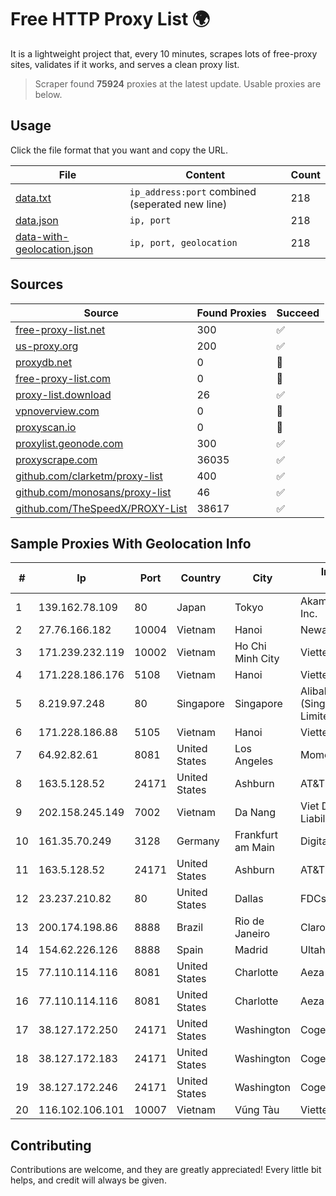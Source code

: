 
# Free HTTP Proxy List 🌍

It is a lightweight project that, every 10 minutes, scrapes lots of free-proxy sites, validates if it works, and serves a clean proxy list.


> Scraper found **75924** proxies at the latest update. Usable proxies are below.

## Usage

Click the file format that you want and copy the URL.


|File|Content|Count|
|----|-------|-----|
|[data.txt](https://raw.githubusercontent.com/themiralay/Proxy-List-World/master/data.txt)|`ip_address:port` combined (seperated new line)|218|
|[data.json](https://raw.githubusercontent.com/themiralay/Proxy-List-World/master/data.json)|`ip, port`|218|
|[data-with-geolocation.json](https://raw.githubusercontent.com/themiralay/Proxy-List-World/master/data-with-geolocation.json)|`ip, port, geolocation`|218|

## Sources

|Source|Found Proxies|Succeed|
|------|-------------|-------|
|[free-proxy-list.net](https://free-proxy-list.net)|300|✅|
|[us-proxy.org](https://www.us-proxy.org)|200|✅|
|[proxydb.net](http://proxydb.net)|0|🚫|
|[free-proxy-list.com](https://free-proxy-list.com/?page=&port=&type%5B%5D=http&type%5B%5D=https&up_time=0&search=Search)|0|🚫|
|[proxy-list.download](https://www.proxy-list.download/HTTP)|26|✅|
|[vpnoverview.com](https://vpnoverview.com/privacy/anonymous-browsing/free-proxy-servers)|0|🚫|
|[proxyscan.io](https://www.proxyscan.io)|0|🚫|
|[proxylist.geonode.com](https://proxylist.geonode.com/api/proxy-list?limit=300&page=1&sort_by=lastChecked&sort_type=desc&protocols=http,https)|300|✅|
|[proxyscrape.com](https://api.proxyscrape.com/v2/?request=displayproxies&protocol=http&timeout=10000&country=all&ssl=all&anonymity=all)|36035|✅|
|[github.com/clarketm/proxy-list](https://raw.githubusercontent.com/clarketm/proxy-list/master/proxy-list-raw.txt)|400|✅|
|[github.com/monosans/proxy-list](https://raw.githubusercontent.com/monosans/proxy-list/main/proxies/http.txt)|46|✅|
|[github.com/TheSpeedX/PROXY-List](https://raw.githubusercontent.com/TheSpeedX/PROXY-List/master/http.txt)|38617|✅|


## Sample Proxies With Geolocation Info

|#|Ip|Port|Country|City|Internet Service Provider|
|-|--|----|-------|----|-------------------------|
|1|139.162.78.109|80|Japan|Tokyo|Akamai Technologies, Inc.|
|2|27.76.166.182|10004|Vietnam|Hanoi|Newass2011xDSLHCMC|
|3|171.239.232.119|10002|Vietnam|Ho Chi Minh City|Viettel Corporation|
|4|171.228.186.176|5108|Vietnam|Hanoi|Viettel Corporation|
|5|8.219.97.248|80|Singapore|Singapore|Alibaba Cloud (Singapore) Private Limited|
|6|171.228.186.88|5105|Vietnam|Hanoi|Viettel Corporation|
|7|64.92.82.61|8081|United States|Los Angeles|Momentum Telecom, Inc.|
|8|163.5.128.52|24171|United States|Ashburn|AT&T Enterprises, LLC|
|9|202.158.245.149|7002|Vietnam|Da Nang|Viet Digital Technology Liability Company|
|10|161.35.70.249|3128|Germany|Frankfurt am Main|DigitalOcean, LLC|
|11|163.5.128.52|24171|United States|Ashburn|AT&T Enterprises, LLC|
|12|23.237.210.82|80|United States|Dallas|FDCservers.net|
|13|200.174.198.86|8888|Brazil|Rio de Janeiro|Claro S.A|
|14|154.62.226.126|8888|Spain|Madrid|Ultahost, Inc.|
|15|77.110.114.116|8081|United States|Charlotte|Aeza International LTD|
|16|77.110.114.116|8081|United States|Charlotte|Aeza International LTD|
|17|38.127.172.250|24171|United States|Washington|Cogent Communications|
|18|38.127.172.183|24171|United States|Washington|Cogent Communications|
|19|38.127.172.246|24171|United States|Washington|Cogent Communications|
|20|116.102.106.101|10007|Vietnam|Vũng Tàu|Viettel Corporation|



## Contributing

Contributions are welcome, and they are greatly appreciated! Every
little bit helps, and credit will always be given.

